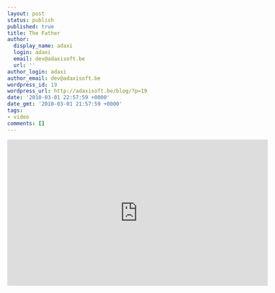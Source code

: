 ```yaml
---
layout: post
status: publish
published: true
title: The Father
author:
  display_name: adaxi
  login: adaxi
  email: dev@adaxisoft.be
  url: ''
author_login: adaxi
author_email: dev@adaxisoft.be
wordpress_id: 19
wordpress_url: http://adaxisoft.be/blog/?p=19
date: '2010-03-01 22:57:59 +0000'
date_gmt: '2010-03-01 21:57:59 +0000'
tags:
- video
comments: []
---
```

<iframe src="http://www.snotr.com/embed/4031" width="600" height="337" frameborder="0"></iframe>
